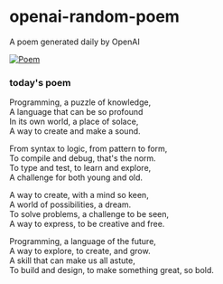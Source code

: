 
# openai-random-poem
 A poem generated daily by OpenAI

[![Poem](https://github.com/fbiego/openai-random-poem/actions/workflows/main.yml/badge.svg)](https://github.com/fbiego/openai-random-poem/actions/workflows/main.yml)

### today's poem  
  
Programming, a puzzle of knowledge,   
A language that can be so profound   
In its own world, a place of solace,  
A way to create and make a sound.  
  
From syntax to logic, from pattern to form,  
To compile and debug, that's the norm.  
To type and test, to learn and explore,  
A challenge for both young and old.  
  
A way to create, with a mind so keen,  
A world of possibilities, a dream.  
To solve problems, a challenge to be seen,  
A way to express, to be creative and free.  
  
Programming, a language of the future,  
A way to explore, to create, and grow.  
A skill that can make us all astute,  
To build and design, to make something great, so bold.